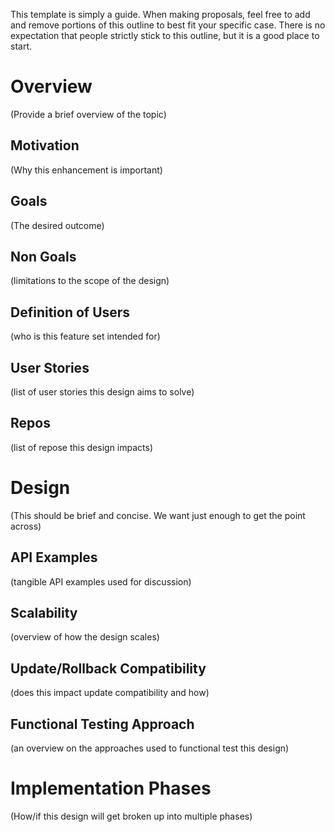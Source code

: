 This template is simply a guide. When making proposals, feel free to add and
remove portions of this outline to best fit your specific case. There is no
expectation that people strictly stick to this outline, but it is a good place
to start. 

# Overview
(Provide a brief overview of the topic)

## Motivation
(Why this enhancement is important)

## Goals
(The desired outcome)

## Non Goals
(limitations to the scope of the design)

## Definition of Users
(who is this feature set intended for)

## User Stories
(list of user stories this design aims to solve)

## Repos
(list of repose this design impacts)

# Design
(This should be brief and concise. We want just enough to get the point across)

## API Examples
(tangible API examples used for discussion)

## Scalability
(overview of how the design scales)

## Update/Rollback Compatibility
(does this impact update compatibility and how)

## Functional Testing Approach
(an overview on the approaches used to functional test this design)

# Implementation Phases
(How/if this design will get broken up into multiple phases)
